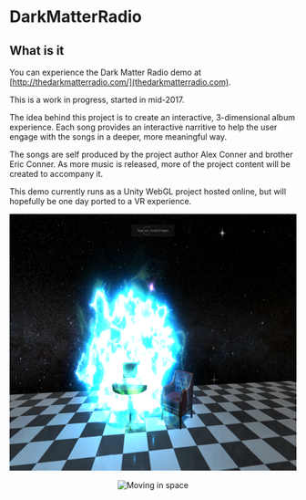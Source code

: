 # DarkMatterRadio



## What is it

You can experience the Dark Matter Radio demo at [http://thedarkmatterradio.com/](thedarkmatterradio.com).

This is a work in progress, started in mid-2017.

The idea behind this project is to create an interactive, 3-dimensional album experience. Each song provides an interactive narritive to help the user engage with the songs in a deeper, more meaningful way. 


The songs are self produced by the project author Alex Conner and brother Eric Conner. As more music is released, more of the project content will be created to accompany it. 

This demo currently runs as a Unity WebGL project hosted online, but will hopefully be one day ported to a VR experience.


<p align="center">
  <img src="./img/shot1.png" alt="The Radio"
       width="654" height="450">
</p>

<p align="center">
  <img src="./img/shot2.png" alt="Moving in space"
       width="654" height="450">
</p>
